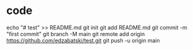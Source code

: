 # code
echo "# test" >> README.md git init git add README.md git commit -m "first commit" git branch -M main git remote add origin https://github.com/edzabatski/test.git git push -u origin main
